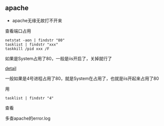 ## apache

* apache无缘无故打不开来

查看端口占用

```
netstat -aon | findstr "80"
tasklist | findstr "xxx"
taskkill /pid xxx /F
```

如果是System占用了80，一般是iis开启了，关掉就行了

[detail](http://www.cnblogs.com/xyzdw/articles/2108149.html)

一般如果是4号进程占用了80，就是System在占用了，也就是iis开起来占用了80

用

```
tasklist | findstr "4"
```

查看

多查apache的error.log

